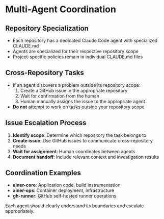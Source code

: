 # Multi-Agent Coordination

## Repository Specialization
- Each repository has a dedicated Claude Code agent with specialized CLAUDE.md
- Agents are specialized for their respective repository scope
- Project-specific policies remain in individual CLAUDE.md files

## Cross-Repository Tasks
- If an agent discovers a problem outside its repository scope:
  1. Create a GitHub issue in the appropriate repository
  2. Wait for confirmation from the human
  3. Human manually assigns the issue to the appropriate agent
- **Do not** attempt to work on tasks outside your repository scope

## Issue Escalation Process
1. **Identify scope**: Determine which repository the task belongs to
2. **Create issue**: Use GitHub issues to communicate cross-repository needs
3. **Wait for assignment**: Human coordinates between agents
4. **Document handoff**: Include relevant context and investigation results

## Coordination Examples
- **ainer-core**: Application code, build instrumentation
- **ainer-ops**: Container deployment, infrastructure
- **gh-runner**: GitHub self-hosted runner operations

Each agent should clearly understand its boundaries and escalate appropriately.